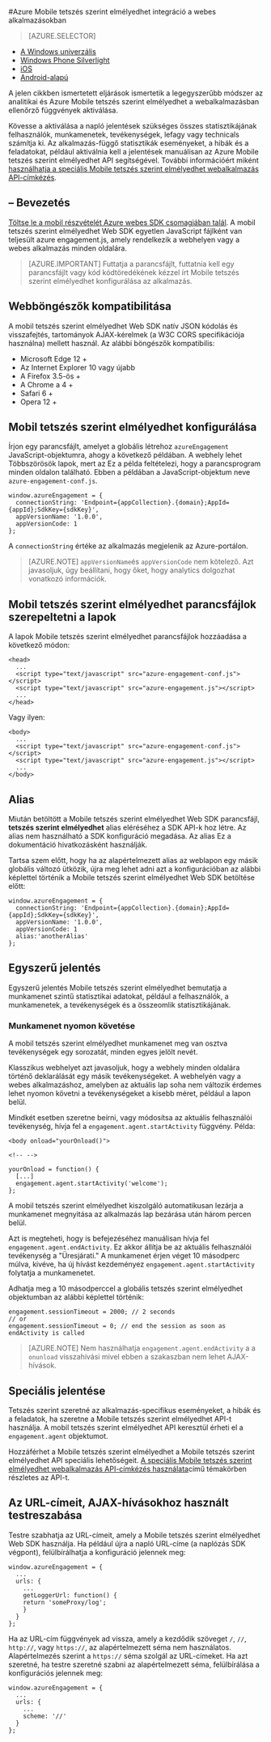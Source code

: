 <properties
    pageTitle="Azure Mobile tetszés szerint elmélyedhet Web SDK integrációs |} Microsoft Azure"
    description="A legújabb frissítéseket, és az Azure Mobile tetszés szerint elmélyedhet webes SDK eljárások"
    services="mobile-engagement"
    documentationCenter="mobile"
    authors="piyushjo"
    manager="erikre"
    editor="" />

<tags
    ms.service="mobile-engagement"
    ms.workload="mobile"
    ms.tgt_pltfrm="web"
    ms.devlang="js"
    ms.topic="article"
    ms.date="02/29/2016"
    ms.author="piyushjo" />

#<a name="integrate-azure-mobile-engagement-in-a-web-application"></a>Azure Mobile tetszés szerint elmélyedhet integráció a webes alkalmazásokban

> [AZURE.SELECTOR]
- [A Windows univerzális](mobile-engagement-windows-store-integrate-engagement.md)
- [Windows Phone Silverlight](mobile-engagement-windows-phone-integrate-engagement.md)
- [iOS](mobile-engagement-ios-integrate-engagement.md)
- [Android-alapú](mobile-engagement-android-integrate-engagement.md)

A jelen cikkben ismertetett eljárások ismertetik a legegyszerűbb módszer az analitikai és Azure Mobile tetszés szerint elmélyedhet a webalkalmazásban ellenőrző függvények aktiválása.

Kövesse a aktiválása a napló jelentések szükséges összes statisztikájának felhasználók, munkamenetek, tevékenységek, lefagy vagy technicals számítja ki. Az alkalmazás-függő statisztikák eseményeket, a hibák és a feladatokat, például aktiválnia kell a jelentések manuálisan az Azure Mobile tetszés szerint elmélyedhet API segítségével. További információért miként [használhatja a speciális Mobile tetszés szerint elmélyedhet webalkalmazás API-címkézés](mobile-engagement-web-use-engagement-api.md).

## <a name="introduction"></a>– Bevezetés

[Töltse le a mobil részvételét Azure webes SDK csomagjában talál](http://aka.ms/P7b453).
A mobil tetszés szerint elmélyedhet Web SDK egyetlen JavaScript fájlként van teljesült azure engagement.js, amely rendelkezik a webhelyen vagy a webes alkalmazás minden oldalára.

> [AZURE.IMPORTANT] Futtatja a parancsfájlt, futtatnia kell egy parancsfájlt vagy kód kódtöredékének kézzel írt Mobile tetszés szerint elmélyedhet konfigurálása az alkalmazás.

## <a name="browser-compatibility"></a>Webböngészők kompatibilitása

A mobil tetszés szerint elmélyedhet Web SDK natív JSON kódolás és visszafejtés, tartományok AJAX-kérelmek (a W3C CORS specifikációja használna) mellett használ. Az alábbi böngészők kompatibilis:

* Microsoft Edge 12 +
* Az Internet Explorer 10 vagy újabb
* A Firefox 3.5-ös +
* A Chrome a 4 +
* Safari 6 +
* Opera 12 +

## <a name="configure-mobile-engagement"></a>Mobil tetszés szerint elmélyedhet konfigurálása

Írjon egy parancsfájlt, amelyet a globális létrehoz `azureEngagement` JavaScript-objektumra, ahogy a következő példában. A webhely lehet Többszörösök lapok, mert az Ez a példa feltételezi, hogy a parancsprogram minden oldalon található. Ebben a példában a JavaScript-objektum neve `azure-engagement-conf.js`.

    window.azureEngagement = {
      connectionString: 'Endpoint={appCollection}.{domain};AppId={appId};SdkKey={sdkKey}',
      appVersionName: '1.0.0',
      appVersionCode: 1
    };

A `connectionString` értéke az alkalmazás megjelenik az Azure-portálon.

> [AZURE.NOTE] `appVersionName`és `appVersionCode` nem kötelező. Azt javasoljuk, úgy beállítani, hogy őket, hogy analytics dolgozhat vonatkozó információk.

## <a name="include-mobile-engagement-scripts-in-your-pages"></a>Mobil tetszés szerint elmélyedhet parancsfájlok szerepeltetni a lapok
A lapok Mobile tetszés szerint elmélyedhet parancsfájlok hozzáadása a következő módon:

    <head>
      ...
      <script type="text/javascript" src="azure-engagement-conf.js"></script>
      <script type="text/javascript" src="azure-engagement.js"></script>
      ...
    </head>

Vagy ilyen:

    <body>
      ...
      <script type="text/javascript" src="azure-engagement-conf.js"></script>
      <script type="text/javascript" src="azure-engagement.js"></script>
      ...
    </body>

## <a name="alias"></a>Alias

Miután betöltött a Mobile tetszés szerint elmélyedhet Web SDK parancsfájl, **tetszés szerint elmélyedhet** alias eléréséhez a SDK API-k hoz létre. Az alias nem használható a SDK konfiguráció megadása. Az alias Ez a dokumentáció hivatkozásként használják.

Tartsa szem előtt, hogy ha az alapértelmezett alias az weblapon egy másik globális változó ütközik, újra meg lehet adni azt a konfigurációban az alábbi képlettel történik a Mobile tetszés szerint elmélyedhet Web SDK betöltése előtt:

    window.azureEngagement = {
      connectionString: 'Endpoint={appCollection}.{domain};AppId={appId};SdkKey={sdkKey}',
      appVersionName: '1.0.0',
      appVersionCode: 1
      alias:'anotherAlias'
    };

## <a name="basic-reporting"></a>Egyszerű jelentés

Egyszerű jelentés Mobile tetszés szerint elmélyedhet bemutatja a munkamenet szintű statisztikai adatokat, például a felhasználók, a munkamenetek, a tevékenységek és a összeomlik statisztikájának.

### <a name="session-tracking"></a>Munkamenet nyomon követése

A mobil tetszés szerint elmélyedhet munkamenet meg van osztva tevékenységek egy sorozatát, minden egyes jelölt nevét.

Klasszikus webhelyet azt javasoljuk, hogy a webhely minden oldalára történő deklarálását egy másik tevékenységeket. A webhelyén vagy a webes alkalmazáshoz, amelyben az aktuális lap soha nem változik érdemes lehet nyomon követni a tevékenységeket a kisebb méret, például a lapon belül.

Mindkét esetben szeretne beírni, vagy módosítsa az aktuális felhasználói tevékenység, hívja fel a `engagement.agent.startActivity` függvény. Példa:

    <body onload="yourOnload()">

    <!-- -->

    yourOnload = function() {
      [...]
      engagement.agent.startActivity('welcome');
    };

A mobil tetszés szerint elmélyedhet kiszolgáló automatikusan lezárja a munkamenet megnyitása az alkalmazás lap bezárása után három percen belül.

Azt is megteheti, hogy is befejezéséhez manuálisan hívja fel `engagement.agent.endActivity`. Ez akkor állítja be az aktuális felhasználói tevékenység a "Üresjárati."  A munkamenet érjen véget 10 másodperc múlva, kivéve, ha új hívást kezdeményez `engagement.agent.startActivity` folytatja a munkamenetet.

Adhatja meg a 10 másodperccel a globális tetszés szerint elmélyedhet objektumban az alábbi képlettel történik:

    engagement.sessionTimeout = 2000; // 2 seconds
    // or
    engagement.sessionTimeout = 0; // end the session as soon as endActivity is called

> [AZURE.NOTE] Nem használhatja `engagement.agent.endActivity` a a `onunload` visszahívási mivel ebben a szakaszban nem lehet AJAX-hívások.

## <a name="advanced-reporting"></a>Speciális jelentése

Tetszés szerint szeretné az alkalmazás-specifikus eseményeket, a hibák és a feladatok, ha szeretne a Mobile tetszés szerint elmélyedhet API-t használja. A mobil tetszés szerint elmélyedhet API keresztül érheti el a `engagement.agent` objektumot.

Hozzáférhet a Mobile tetszés szerint elmélyedhet a Mobile tetszés szerint elmélyedhet API speciális lehetőségeit. [A speciális Mobile tetszés szerint elmélyedhet webalkalmazás API-címkézés használata](mobile-engagement-web-use-engagement-api.md)című témakörben részletes az API-t.

## <a name="customize-the-urls-used-for-ajax-calls"></a>Az URL-címeit, AJAX-hívásokhoz használt testreszabása

Testre szabhatja az URL-címeit, amely a Mobile tetszés szerint elmélyedhet Web SDK használja. Ha például újra a napló URL-címe (a naplózás SDK végpont), felülbírálhatja a konfiguráció jelennek meg:

    window.azureEngagement = {
      ...
      urls: {
        ...        
        getLoggerUrl: function() {
        return 'someProxy/log';
        }
      }
    };

Ha az URL-cím függvények ad vissza, amely a kezdődik szöveget `/`, `//`, `http://`, vagy `https://`, az alapértelmezett séma nem használatos. Alapértelmezés szerint a `https://` séma szolgál az URL-címeket. Ha azt szeretné, ha testre szeretné szabni az alapértelmezett séma, felülbírálása a konfigurációs jelennek meg:

    window.azureEngagement = {
      ...
      urls: {
        ...      
        scheme: '//'
      }
    };
